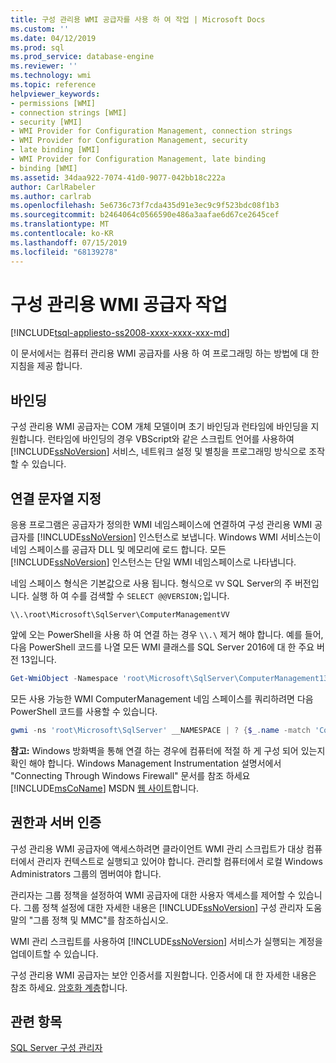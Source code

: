 ```yaml
---
title: 구성 관리용 WMI 공급자를 사용 하 여 작업 | Microsoft Docs
ms.custom: ''
ms.date: 04/12/2019
ms.prod: sql
ms.prod_service: database-engine
ms.reviewer: ''
ms.technology: wmi
ms.topic: reference
helpviewer_keywords:
- permissions [WMI]
- connection strings [WMI]
- security [WMI]
- WMI Provider for Configuration Management, connection strings
- WMI Provider for Configuration Management, security
- late binding [WMI]
- WMI Provider for Configuration Management, late binding
- binding [WMI]
ms.assetid: 34daa922-7074-41d0-9077-042bb18c222a
author: CarlRabeler
ms.author: carlrab
ms.openlocfilehash: 5e6736c73f7cda435d91e3ec9c9f523bdc08f1b3
ms.sourcegitcommit: b2464064c0566590e486a3aafae6d67ce2645cef
ms.translationtype: MT
ms.contentlocale: ko-KR
ms.lasthandoff: 07/15/2019
ms.locfileid: "68139278"
---
```

# <a name="working-with-the-wmi-provider-for-configuration-management"></a>구성 관리용 WMI 공급자 작업

[!INCLUDE[tsql-appliesto-ss2008-xxxx-xxxx-xxx-md](../../includes/tsql-appliesto-ss2008-xxxx-xxxx-xxx-md.md)]

이 문서에서는 컴퓨터 관리용 WMI 공급자를 사용 하 여 프로그래밍 하는 방법에 대 한 지침을 제공 합니다.

## <a name="binding"></a>바인딩  
 구성 관리용 WMI 공급자는 COM 개체 모델이며 초기 바인딩과 런타임에 바인딩을 지원합니다. 런타임에 바인딩의 경우 VBScript와 같은 스크립트 언어를 사용하여 [!INCLUDE[ssNoVersion](../../includes/ssnoversion-md.md)] 서비스, 네트워크 설정 및 별칭을 프로그래밍 방식으로 조작할 수 있습니다.  
  
## <a name="specifying-a-connection-string"></a>연결 문자열 지정

응용 프로그램은 공급자가 정의한 WMI 네임스페이스에 연결하여 구성 관리용 WMI 공급자를 [!INCLUDE[ssNoVersion](../../includes/ssnoversion-md.md)] 인스턴스로 보냅니다. Windows WMI 서비스는이 네임 스페이스를 공급자 DLL 및 메모리에 로드 합니다. 모든 [!INCLUDE[ssNoVersion](../../includes/ssnoversion-md.md)] 인스턴스는 단일 WMI 네임스페이스로 나타냅니다.

네임 스페이스 형식은 기본값으로 사용 됩니다. 형식으로 `VV` SQL Server의 주 버전입니다. 실행 하 여 수를 검색할 수 `SELECT @@VERSION;`입니다.

```console
\\.\root\Microsoft\SqlServer\ComputerManagementVV
```

앞에 오는 PowerShell을 사용 하 여 연결 하는 경우 `\\.\` 제거 해야 합니다. 예를 들어, 다음 PowerShell 코드를 나열 모든 WMI 클래스를 SQL Server 2016에 대 한 주요 버전 13입니다.

```powershell
Get-WmiObject -Namespace 'root\Microsoft\SqlServer\ComputerManagement13' -List
```

<!--
Updated this on 2019-04-12, per:
   ~ https://github.com/MicrosoftDocs/sql-docs/issues/1817
   ~ https://github.com/rrg92/sql-docs/commit/3d518bfc0d55f819c762abc3e5c5c9eed85abe94?diff=unified

Thus from here I (GeneMi = MightyPen) removed the following text about 'instance_name':

'root\Microsoft\SqlServer\ComputerManagement13\instance_name'

where `instance_name` defaults to `MSSQLSERVER` in a default installation of [!INCLUDE[ssNoVersion](../../includes/ssnoversion-md.md)].
-->

모든 사용 가능한 WMI ComputerManagement 네임 스페이스를 쿼리하려면 다음 PowerShell 코드를 사용할 수 있습니다.

```powershell
gwmi -ns 'root\Microsoft\SqlServer' __NAMESPACE | ? {$_.name -match 'ComputerManagement' } | select name
```

 **참고:** Windows 방화벽을 통해 연결 하는 경우에 컴퓨터에 적절 하 게 구성 되어 있는지 확인 해야 합니다. Windows Management Instrumentation 설명서에서 "Connecting Through Windows Firewall" 문서를 참조 하세요 [!INCLUDE[msCoName](../../includes/msconame-md.md)] MSDN [웹 사이트](https://go.microsoft.com/fwlink/?linkid=15426)합니다.  
  
## <a name="permissions-and-server-authentication"></a>권한과 서버 인증  
 구성 관리용 WMI 공급자에 액세스하려면 클라이언트 WMI 관리 스크립트가 대상 컴퓨터에서 관리자 컨텍스트로 실행되고 있어야 합니다. 관리할 컴퓨터에서 로컬 Windows Administrators 그룹의 멤버여야 합니다.  
  
 관리자는 그룹 정책을 설정하여 WMI 공급자에 대한 사용자 액세스를 제어할 수 있습니다. 그룹 정책 설정에 대한 자세한 내용은 [!INCLUDE[ssNoVersion](../../includes/ssnoversion-md.md)] 구성 관리자 도움말의 "그룹 정책 및 MMC"를 참조하십시오.  
  
 WMI 관리 스크립트를 사용하여 [!INCLUDE[ssNoVersion](../../includes/ssnoversion-md.md)] 서비스가 실행되는 계정을 업데이트할 수 있습니다.  
  
 구성 관리용 WMI 공급자는 보안 인증서를 지원합니다. 인증서에 대 한 자세한 내용은 참조 하세요. [암호화 계층](../../relational-databases/security/encryption/encryption-hierarchy.md)합니다.  
  
## <a name="see-also"></a>관련 항목  
 [SQL Server 구성 관리자](../../relational-databases/sql-server-configuration-manager.md)  
  
  
